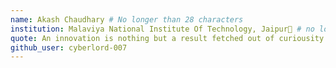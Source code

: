 ```yaml
---
name: Akash Chaudhary # No longer than 28 characters
institution: Malaviya National Institute Of Technology, Jaipur🚩 # no longer than 58 characters
quote: An innovation is nothing but a result fetched out of curiousity. Be curiouser! - Me # no longer than 100 characters, avoid using quotes(") to guarantee the format remains the same.
github_user: cyberlord-007
---
```

